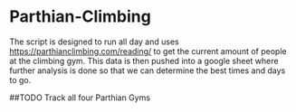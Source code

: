 # Parthian-Climbing

The script is designed to run all day and uses https://parthianclimbing.com/reading/ to get the current amount of people at the climbing gym. This data is then pushed into a google sheet where further analysis is done so that we can determine the best times and days to go.



##TODO
Track all four Parthian Gyms

